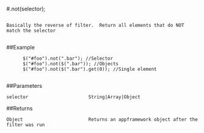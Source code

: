 #.not(selector);

```

Basically the reverse of filter.  Return all elements that do NOT match the selector
      
```

##Example

```
      $("#foo").not(".bar"); //Selector
      $("#foo").not($(".bar")); //Objects
      $("#foo").not($(".bar").get(0)); //Single element
      
```


##Parameters

```
selector                      String|Array|Object

```

##Returns

```
Object                        Returns an appframework object after the filter was run
```

